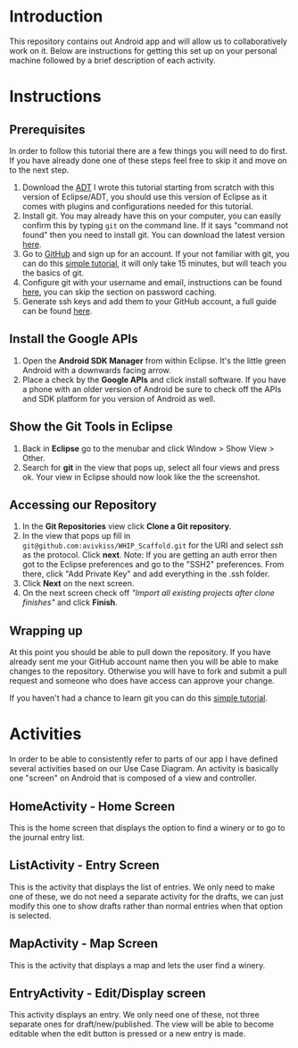 # Introduction
This repository contains out Android app and will allow us to collaboratively work on it. Below are instructions for getting this set up on your personal machine followed by a brief description of each activity. 

# Instructions
## Prerequisites
In order to follow this tutorial there are a few things you will need to do first. If you have already done one of these steps feel free to skip it and move on to the next step. 

1. Download the [ADT](http://developer.android.com/sdk/index.html) I wrote this tutorial starting from scratch with this version of Eclipse/ADT, you should use this version of Eclipse as it comes with plugins and configurations needed for this tutorial. 
2. Install git. You may already have this on your computer, you can easily confirm this by typing `git` on the command line. If it says "command not found" then you need to install git. You can download the latest version [here](http://git-scm.com/downloads). 
3. Go to [GitHub](https://github.com/) and sign up for an account. If your not familiar with git, you can do this [simple tutorial](http://try.github.io/), it will only take 15 minutes, but will teach you the basics of git. 
4. Configure git with your username and email, instructions can be found [here](https://help.github.com/articles/set-up-git), you can skip the section on password caching. 
5. Generate ssh keys and add them to your GitHub account, a full guide can be found [here](https://help.github.com/articles/generating-ssh-keys).

## Install the Google APIs
1. Open the **Android SDK Manager** from within Eclipse. It's the little green Android with a downwards facing arrow.
2. Place a check by the **Google APIs** and click install software. If you have a phone with an older version of Android be sure to check off the APIs and SDK platform for you version of Android as well.

## Show the Git Tools in Eclipse
1. Back in **Eclipse** go to the menubar and click Window > Show View > Other.
2. Search for **git** in the view that pops up, select all four views and press ok. Your view in Eclipse should now look like the the screenshot.

## Accessing our Repository
1. In the **Git Repositories** view click **Clone a Git repository**.
2. In the view that pops up fill in `git@github.com:avivkiss/WHIP_Scaffold.git` for the URI and select *ssh* as the protocol. Click **next**. Note: If you are getting an auth error then got to the Eclipse preferences and go to the "SSH2" preferences. From there, click "Add Private Key" and add everything in the .ssh folder.
3. Click **Next** on the next screen.
4. On the next screen check off *"Import all existing projects after clone finishes"* and click **Finish**.

## Wrapping up
At this point you should be able to pull down the repository. If you have already sent me your GitHub account name then you will be able to make changes to the repository. Otherwise you will have to fork and submit a pull request and someone who does have access can approve your change. 

If you haven't had a chance to learn git you can do this [simple tutorial](http://try.github.io/).

# Activities
In order to be able to consistently refer to parts of our app I have defined several activities based on our Use Case Diagram. An activity is basically one "screen" on Android that is composed of a view and controller.

## HomeActivity - Home Screen
This is the home screen that displays the option to find a winery or to go to the journal entry list.

## ListActivity - Entry Screen
This is the activity that displays the list of entries. We only need to make one of these, we do not need a separate activity for the drafts, we can just modify this one to show drafts rather than normal entries when that option is selected.

## MapActivity - Map Screen
This is the activity that displays a map and lets the user find a winery.

## EntryActivity - Edit/Display screen
This activity displays an entry. We only need one of these, not three separate ones for draft/new/published. The view will be able to become editable when the edit button is pressed or a new entry is made.
